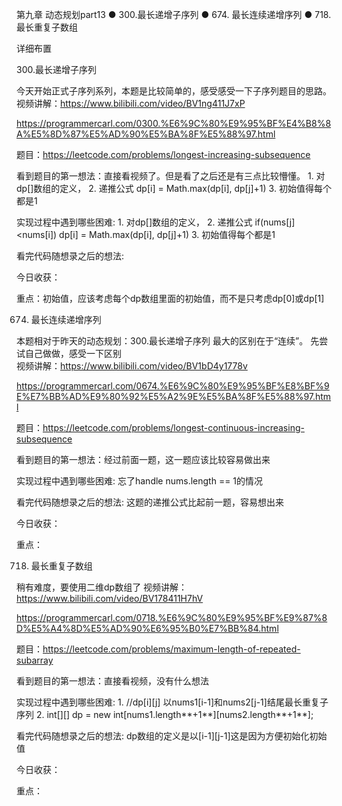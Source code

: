 第九章 动态规划part13
● 300.最长递增子序列 
● 674. 最长连续递增序列 
● 718. 最长重复子数组  

 详细布置  

 300.最长递增子序列 

今天开始正式子序列系列，本题是比较简单的，感受感受一下子序列题目的思路。 
视频讲解：https://www.bilibili.com/video/BV1ng411J7xP

https://programmercarl.com/0300.%E6%9C%80%E9%95%BF%E4%B8%8A%E5%8D%87%E5%AD%90%E5%BA%8F%E5%88%97.html

题目：https://leetcode.com/problems/longest-increasing-subsequence

看到题目的第一想法：直接看视频了。但是看了之后还是有三点比较懵懂。 1. 对dp[]数组的定义， 2. 递推公式 dp[i] = Math.max(dp[i], dp[j]+1) 3. 初始值得每个都是1

实现过程中遇到哪些困难: 1. 对dp[]数组的定义， 2. 递推公式 if(nums[j]<nums[i]) dp[i] = Math.max(dp[i], dp[j]+1) 3. 初始值得每个都是1

看完代码随想录之后的想法:

今日收获：

重点：初始值，应该考虑每个dp数组里面的初始值，而不是只考虑dp[0]或dp[1]

 674. 最长连续递增序列 

本题相对于昨天的动态规划：300.最长递增子序列 最大的区别在于“连续”。 先尝试自己做做，感受一下区别  
视频讲解：https://www.bilibili.com/video/BV1bD4y1778v

https://programmercarl.com/0674.%E6%9C%80%E9%95%BF%E8%BF%9E%E7%BB%AD%E9%80%92%E5%A2%9E%E5%BA%8F%E5%88%97.html  

题目：https://leetcode.com/problems/longest-continuous-increasing-subsequence

看到题目的第一想法：经过前面一题，这一题应该比较容易做出来

实现过程中遇到哪些困难: 忘了handle nums.length == 1的情况

看完代码随想录之后的想法: 这题的递推公式比起前一题，容易想出来

今日收获：

重点：

 718. 最长重复子数组 

稍有难度，要使用二维dp数组了
视频讲解：https://www.bilibili.com/video/BV178411H7hV

https://programmercarl.com/0718.%E6%9C%80%E9%95%BF%E9%87%8D%E5%A4%8D%E5%AD%90%E6%95%B0%E7%BB%84.html

题目：https://leetcode.com/problems/maximum-length-of-repeated-subarray

看到题目的第一想法：直接看视频，没有什么想法

实现过程中遇到哪些困难: 1.  //dp[i][j] 以nums1[i-1]和nums2[j-1]结尾最长重复子序列 2. int[][] dp = new int[nums1.length**+1**][nums2.length**+1**];

看完代码随想录之后的想法: dp数组的定义是以[i-1][j-1]这是因为方便初始化初始值

今日收获：

重点：

